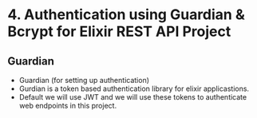 # 4. Authentication using Guardian & Bcrypt for Elixir REST API Project

## Guardian 
 - Guardian  (for setting up authentication)
 - Gurdian is a token based authentication library for elixir applicastions.
 - Default we will use JWT and we will use these tokens to authenticate web endpoints in this project.
